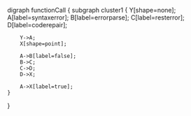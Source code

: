 digraph functionCall { 
    subgraph cluster1 
    { 
        Y[shape=none];
        A[label=syntaxerror]; 
        B[label=errorparse]; 
        C[label=resterror]; 
        D[label=coderepair];


        Y->A;
        X[shape=point];

        A->B[label=false];
        B->C;
        C->D;
        D->X;
        
        A->X[label=true];    
    }   
}